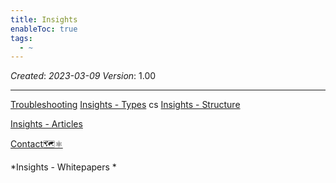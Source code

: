 ```yaml
---
title: Insights
enableToc: true
tags:
  - ~
---
```


*Created*: *2023-03-09*
*Version*: 1.00

---

[Troubleshooting](..\Troubleshooting.md)
[Insights - Types](..\Insights%20-%20Types.md)
cs
[Insights -   Structure](..\Insights%20-%20%20%20Structure.md)

[Insights - Articles](..\Insights%20-%20Articles.md)

[Contact🗺️⚛️](Contact%F0%9F%97%BA%EF%B8%8F%E2%9A%9B%EF%B8%8F.md)

*Insights -  Whitepapers *
